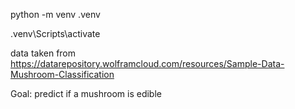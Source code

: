 python -m venv .venv

.venv\Scripts\activate


data taken from https://datarepository.wolframcloud.com/resources/Sample-Data-Mushroom-Classification

Goal:
predict if a mushroom is edible